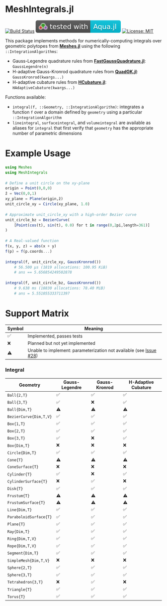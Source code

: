 # MeshIntegrals.jl

[![Build Status](https://github.com/mikeingold/MeshIntegrals.jl/actions/workflows/CI.yml/badge.svg?branch=main)](https://github.com/mikeingold/MeshIntegrals.jl/actions/workflows/CI.yml?query=branch%3Amain)
[![Aqua QA](https://raw.githubusercontent.com/JuliaTesting/Aqua.jl/master/badge.svg)](https://github.com/JuliaTesting/Aqua.jl)
[![License: MIT](https://img.shields.io/badge/License-MIT-success.svg)](https://opensource.org/licenses/MIT)

This package implements methods for numerically-computing integrals over geometric polytopes
from [**Meshes.jl**](https://github.com/JuliaGeometry/Meshes.jl) using the following `::IntegrationAlgorithms`:
- Gauss-Legendre quadrature rules from [**FastGaussQuadrature.jl**](https://github.com/JuliaApproximation/FastGaussQuadrature.jl): `GaussLegendre(n)`
- H-adaptive Gauss-Kronrod quadrature rules from [**QuadGK.jl**](https://github.com/JuliaMath/QuadGK.jl): `GaussKronrod(kwargs...)`
- H-adaptive cubature rules from [**HCubature.jl**](https://github.com/JuliaMath/HCubature.jl): `HAdaptiveCubature(kwargs...)`

Functions available:
- `integral(f, ::Geometry, ::IntegrationAlgorithm)`: integrates a function `f` over a domain defined by `geometry` using a particular `::IntegrationAlgorithm`
- `lineintegral`, `surfaceintegral`, and `volumeintegral` are available as aliases for `integral` that first verify that `geometry` has the appropriate number of parametric dimensions

# Example Usage

```julia
using Meshes
using MeshIntegrals

# Define a unit circle on the xy-plane
origin = Point(0,0,0)
ẑ = Vec(0,0,1)
xy_plane = Plane(origin,ẑ)
unit_circle_xy = Circle(xy_plane, 1.0)

# Approximate unit_circle_xy with a high-order Bezier curve
unit_circle_bz = BezierCurve(
    [Point(cos(t), sin(t), 0.0) for t in range(0,2pi,length=361)]
)

# A Real-valued function
f(x, y, z) = abs(x + y)
f(p) = f(p.coords...)

integral(f, unit_circle_xy, GaussKronrod())
    # 56.500 μs (1819 allocations: 100.95 KiB)
    # ans == 5.656854249502878

integral(f, unit_circle_bz, GaussKronrod())
    # 9.638 ms (18830 allocations: 78.40 MiB)
    # ans = 5.551055333711397
```

# Support Matrix

| Symbol | Meaning |
|--------|---------|
| :white_check_mark: | Implemented, passes tests |
| :x: | Planned but not yet implemented |
| :warning: | Unable to implement: parameterization not available (see [Issue #28](https://github.com/mikeingold/MeshIntegrals.jl/issues/28)) |

### Integral
| Geometry | Gauss-Legendre | Gauss-Kronrod | H-Adaptive Cubature |
|----------|----------------|---------------|---------------------|
| `Ball{2,T}` | :white_check_mark: | :white_check_mark: | :white_check_mark: |
| `Ball{3,T}` | :white_check_mark: | :x: | :white_check_mark: |
| `Ball{Dim,T}` | :warning: | :warning: | :warning: |
| `BezierCurve{Dim,T,V}` | :white_check_mark: | :white_check_mark: | :white_check_mark: |
| `Box{1,T}` | :white_check_mark: | :white_check_mark: | :white_check_mark: |
| `Box{2,T}` | :white_check_mark: | :white_check_mark: | :white_check_mark: |
| `Box{3,T}` | :white_check_mark: | :x: | :white_check_mark: |
| `Box{Dim,T}` | :x: | :x: | :x: |
| `Circle{Dim,T}` | :white_check_mark: | :white_check_mark: | :white_check_mark: |
| `Cone{T}` | :warning: | :warning: | :warning: |
| `ConeSurface{T}` | :x: | :x: | :x: |
| `Cylinder{T}` | :white_check_mark: | :x: | :white_check_mark: |
| `CylinderSurface{T}` | :x: | :white_check_mark: | :x: |
| `Disk{T}` | :white_check_mark: | :white_check_mark: | :white_check_mark: |
| `Frustum{T}` | :warning: | :warning: | :warning: |
| `FrustumSurface{T}` | :warning: | :warning: | :warning: |
| `Line{Dim,T}` | :white_check_mark: | :white_check_mark: | :white_check_mark: |
| `ParaboloidSurface{T}` | :white_check_mark: | :white_check_mark: | :white_check_mark: |
| `Plane{T}` | :white_check_mark: | :white_check_mark: | :white_check_mark: |
| `Ray{Dim,T}` | :white_check_mark: | :white_check_mark: | :white_check_mark: |
| `Ring{Dim,T,V}` | :white_check_mark: | :white_check_mark: | :white_check_mark: |
| `Rope{Dim,T,V}` | :white_check_mark: | :white_check_mark: | :white_check_mark: |
| `Segment{Dim,T}` | :white_check_mark: | :white_check_mark: | :white_check_mark: |
| `SimpleMesh{Dim,T,V}` | :x: | :x: | :x: |
| `Sphere{2,T}` | :white_check_mark: | :white_check_mark: | :white_check_mark: |
| `Sphere{3,T}` | :white_check_mark: | :white_check_mark: | :white_check_mark: |
| `Tetrahedron{3,T}` | :x: | :white_check_mark: | :x: |
| `Triangle{T}` | :white_check_mark: | :white_check_mark: | :white_check_mark: |
| `Torus{T}` | :white_check_mark: | :white_check_mark: | :white_check_mark: |
